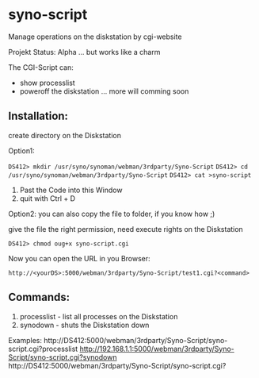 syno-script
===========

Manage operations on the diskstation by cgi-website 

Projekt Status: Alpha ... but works like a charm

The CGI-Script can:
- show processlist 
- poweroff the diskstation
... more will comming soon

Installation:
------------
create directory on the Diskstation

Option1:

`DS412> mkdir /usr/syno/synoman/webman/3rdparty/Syno-Script`
`DS412> cd /usr/syno/synoman/webman/3rdparty/Syno-Script`
`DS412> cat >syno-script`


1. Past the Code into this Window 
2. quit with Ctrl + D
 
Option2:
you can also copy the file to folder, if you know how ;)

give the file the right permission, need execute rights on the Diskstation

`DS412> chmod oug+x syno-script.cgi`

Now you can open the URL in you Browser:

`http://<yourDS>:5000/webman/3rdparty/Syno-Script/test1.cgi?<command>`

Commands:
------------

1. processlist - list all processes on the Diskstation
2. synodown - shuts the Diskstation down


Examples:
http://DS412:5000/webman/3rdparty/Syno-Script/syno-script.cgi?processlist
http://192.168.1.1:5000/webman/3rdparty/Syno-Script/syno-script.cgi?synodown
http://DS412:5000/webman/3rdparty/Syno-Script/syno-script.cgi?<command>

